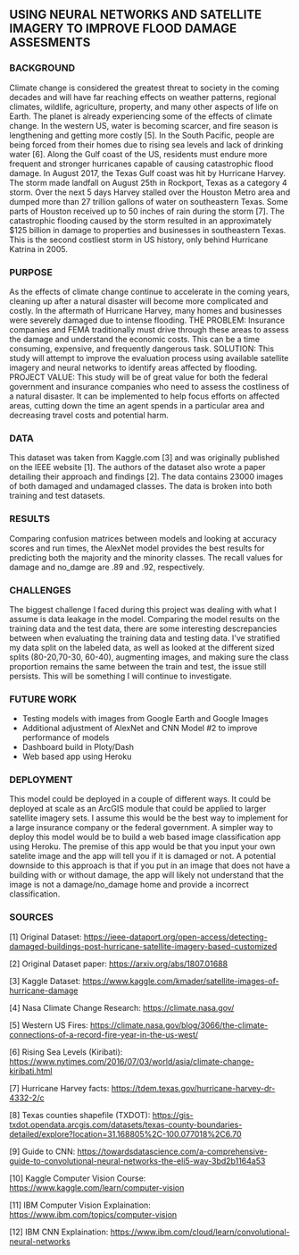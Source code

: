 ## USING NEURAL NETWORKS AND SATELLITE IMAGERY TO IMPROVE FLOOD DAMAGE ASSESMENTS

### BACKGROUND
Climate change is considered the greatest threat to society in the coming decades and will have far reaching effects on weather patterns, regional climates, wildlife, agriculture, property, and many other aspects of life on Earth. The planet is already experiencing some of the effects of climate change. In the western US, water is becoming scarcer, and fire season is lengthening and getting more costly [5]. In the South Pacific, people are being forced from their homes due to rising sea levels and lack of drinking water [6]. Along the Gulf coast of the US, residents must endure more frequent and stronger hurricanes capable of causing catastrophic flood damage. In August 2017, the Texas Gulf coast was hit by Hurricane Harvey. The storm made landfall on August 25th in Rockport, Texas as a category 4 storm. Over the next 5 days Harvey stalled over the Houston Metro area and dumped more than 27 trillion gallons of water on southeastern Texas. Some parts of Houston received up to 50 inches of rain during the storm [7]. The catastrophic flooding caused by the storm resulted in an approximately $125 billion in damage to properties and businesses in southeastern Texas. This is the second costliest storm in US history, only behind Hurricane Katrina in 2005.

### PURPOSE
As the effects of climate change continue to accelerate in the coming years, cleaning up after a natural disaster will become more complicated and costly. In the aftermath of Hurricane Harvey, many homes and businesses were severely damaged due to intense flooding. THE PROBLEM: Insurance companies and FEMA traditionally must drive through these areas to assess the damage and understand the economic costs. This can be a time consuming, expensive, and frequently dangerous task. SOLUTION: This study will attempt to improve the evaluation process using available satellite imagery and neural networks to identify areas affected by flooding. PROJECT VALUE: This study will be of great value for both the federal government and insurance companies who need to assess the costliness of a natural disaster. It can be implemented to help focus efforts on affected areas, cutting down the time an agent spends in a particular area and decreasing travel costs and potential harm.

### DATA
This dataset was taken from Kaggle.com [3] and was originally published on the IEEE website [1]. The authors of the dataset also wrote a paper detailing their approach and findings [2].  The data contains 23000 images of both damaged and undamaged classes. The data is broken into both training and test datasets. 

### RESULTS

Comparing confusion matrices between models and looking at accuracy scores and run times, the AlexNet model provides the best results for predicting both the majority and the minority classes. The recall values for damage and no_damge are .89 and .92, respectively.

### CHALLENGES 

The biggest challenge I faced during this project was dealing with what I assume is data leakage in the model. Comparing the model results on the training data and the test data, there are some interesting descrepancies between when evaluating the training data and testing data. I've stratified my data split on the labeled data, as well as looked at the different sized splits (80-20,70-30, 60-40), augmenting images, and making sure the class proportion remains the same between the train and test, the issue still persists. This will be something I will continue to investigate.

### FUTURE WORK

* Testing models with images from Google Earth and Google Images
* Additional adjustment of AlexNet and CNN Model #2 to improve performance of models
* Dashboard build in Ploty/Dash
* Web based app using Heroku

### DEPLOYMENT

This model could be deployed in a couple of different ways. It could be deployed at scale as an ArcGIS module that could be applied to larger satellite imagery sets. I assume this would be the best way to implement for a large insurance company or the federal government. A simpler way to deploy this model would be to build a web based image classification app using Heroku. The premise of this app would be that you input your own satelite image and the app will tell you if it is damaged or not. A potential downside to this approach is that if you put in an image that does not have a building with or without damage, the app will likely not understand that the image is not a damage/no_damage home and provide a incorrect classification.

### SOURCES
[1] Original Dataset: https://ieee-dataport.org/open-access/detecting-damaged-buildings-post-hurricane-satellite-imagery-based-customized

[2] Original Dataset paper: https://arxiv.org/abs/1807.01688

[3] Kaggle Dataset: https://www.kaggle.com/kmader/satellite-images-of-hurricane-damage

[4] Nasa Climate Change Research: https://climate.nasa.gov/

[5] Western US Fires: https://climate.nasa.gov/blog/3066/the-climate-connections-of-a-record-fire-year-in-the-us-west/

[6] Rising Sea Levels (Kiribati): https://www.nytimes.com/2016/07/03/world/asia/climate-change-kiribati.html

[7] Hurricane Harvey facts: https://tdem.texas.gov/hurricane-harvey-dr-4332-2/c

[8] Texas counties shapefile (TXDOT): https://gis-txdot.opendata.arcgis.com/datasets/texas-county-boundaries-detailed/explore?location=31.168805%2C-100.077018%2C6.70

[9] Guide to CNN: https://towardsdatascience.com/a-comprehensive-guide-to-convolutional-neural-networks-the-eli5-way-3bd2b1164a53

[10] Kaggle Computer Vision Course: https://www.kaggle.com/learn/computer-vision

[11] IBM Computer Vision Explaination: https://www.ibm.com/topics/computer-vision

[12] IBM CNN Explaination: https://www.ibm.com/cloud/learn/convolutional-neural-networks


